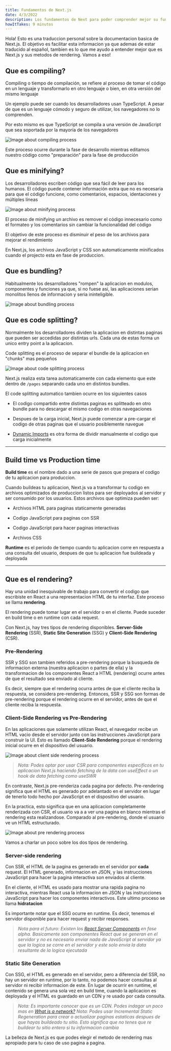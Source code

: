 ```yaml
---
title: Fundamentos de Next.js
date: 4/3/2022
description: Los fundamentos de Next para poder comprender mejor su funcionamiento y entender que metodo de rendering usar
howItTakes: 9 minutos 
---
```


Hola! Esto es una traduccion personal sobre la documentacion basica de Next.js. El objetivo es facilitar esta informacion ya que ademas de estar traducido al español, tambien es lo que me ayudo a entender mejor que es Next.js y sus metodos de rendering. Vamos a eso!

## Que es compiling?

Compiling o tiempo de compilación, se refiere al proceso de tomar el código en un lenguaje y transformarlo en otro lenguaje o bien, en otra versión del mismo lenguaje

Un ejemplo puede ser cuando los desarrolladores usan TypeScript. A pesar de que es un lenguaje cómodo y seguro de utilizar, los navegadores no lo comprenden.

Por esto mismo es que TypeScript se compila a una versión de JavaScript que sea soportada por la mayoría de los navegadores

![Image about compiling process](/next-fundamentals/compiling.png "compiling-process")

Este proceso ocurre durante la fase de desarrollo mientras editamos nuestro código como "preparación" para la fase de producción

## Que es minifying?

Los desarrolladores escriben código que sea fácil de leer para los humanos. El código puede contener información extra que no es necesaria para que el código funcione, como comentarios, espacios, identaciones y múltiples líneas

![Image about minifying process](/next-fundamentals/minifying.png "minifying-process")

El proceso de minifying un archivo es remover el código innecesario como el formateo y los comentarios sin cambiar la funcionalidad del código

El objetivo de este proceso es disminuir el peso de los archivos para mejorar el rendimiento

En Next.js, los archivos JavaScript y CSS son automaticamente minificados cuando el projecto esta en fase de produccion.

## Que es bundling?

Habitualmente los desarrolladores "rompen" la aplicacion en modulos, componentes y funciones ya que, si no fuese asi, las aplicaciones serian monolitos llenos de informacion y seria ininteligible.

![Image about bundling process](/next-fundamentals/bundling.png "bundling-process")

## Que es code splitting?

Normalmente los desarrolladores dividen la aplicacion en distintas paginas que pueden ser accedidas por distintas urls. Cada una de estas forma un unico entry point a la aplicacion.

Code splitting es el proceso de separar el bundle de la aplicacion en "chunks" mas pequeños

![Image about code splitting process](/next-fundamentals/code-splitting.png "code-splitting")

Next.js realiza esta tarea automaticamente con cada elemento que este dentro de `/pages` separando cada uno en distintos bundles.

El code splitting automatico tambien ocurre en los siguientes casos

- El codigo compartido entre distintas paginas es splitteado en otro bundle para no descargar el mismo codigo en otras navegaciones

- Despues de la carga inicial, Next.js puede comenzar a pre-cargar el codigo de otras paginas que el usuario posiblemente navegue

- [Dynamic Imports](https://next-fundamentalsjs.org/docs/advanced-features/dynamic-import) es otra forma de dividir manualmente el codigo que carga inicialmente

---

## Build time vs Production time

**Build time** es el nombre dado a una serie de pasos que prepara el codigo de tu aplicacion para produccion.

Cuando buildeas tu aplicacion, Next.js va a transformar tu codigo en archivos optimizados de produccion listos para ser deployados al servidor y ser consumido por los usuarios. Estos archivos que optimiza pueden ser:

- Archivos HTML para paginas staticamente generadas

- Codigo JavaScript para paginas con SSR

- Codigo JavaScript para hacer paginas interactivas

- Archivos CSS

**Runtime** es el periodo de tiempo cuando tu aplicacion corre en respuesta a una consulta del usuario, despues de que tu aplicacion fue buildeada y deployada

---

## Que es el rendering?

Hay una unidad inesquivable de trabajo para convertir el codigo que escribiste en React a una representacion HTML de tu interfaz. Este proceso se llama **rendering**.

El rendering puede tomar lugar en el servidor o en el cliente. Puede suceder en build time o en runtime con cada request.

Con Next.js, hay tres tipos de rendering disponibles. **Server-Side Rendering** (SSR), **Static Site Generation** (SSG) y **Client-Side Rendering** (CSR).

### Pre-Rendering

SSR y SSG son tambien referidos a pre-rendering porque la busqueda de informacion externa (nuestra aplicacion o partes de ella) y la transformacion de los componentes React a HTML (rendering) ocurre antes de que el resultado sea enviado al cliente.

Es decir, siempre que el rendering ocurra antes de que el cliente reciba la respuesta, se considera pre-rendering. Entonces, SSR y SSG son formas de pre-rendering porque el rendering ocurre en el servidor, antes de que el cliente reciba la respuesta.

### Client-Side Rendering vs Pre-Rendering

En las aplicaciones que solamente utilizan React, el navegador recibe un HTML vacio desde el servidor junto con las instrucciones JavaScript para construir la UI. Esto es llamado **Client-Side Rendering** porque el rendering inicial ocurre en el dispositivo del usuario.

![Image about client side rendering process](/next-fundamentals/client-side-rendering.png "client-side-rendering")

> *Nota: Podes optar por usar CSR para componentes especificos en tu aplicacion Next.js haciendo fetching de la data con useEffect  o un hook de data fetching como useSWR*

En contraste, Next.js pre-renderiza cada pagina por defecto. Pre-rendering significa que el HTML es generado por adelantado en el servidor en lugar de tenerlo todo hecho por JavaScript en el dispositivo del usuario.

En la practica, esto significa que en una aplicacion completamente renderizada con CSR, el usuario va a a ver una pagina en blanco mientras el rendering esta realizandose. Comparado al pre-rendering, donde el usuario ve un HTML estructurado.

![Image about pre rendering process](/next-fundamentals/pre-rendering.png "pre-rendering")

Vamos a charlar un poco sobre los dos tipos de rendering.

### Server-side rendering

Con SSR, el HTML de la pagina es generado en el servidor por **cada** request. El HTML generado, informacion en JSON, y las instrucciones JavaScript para hacer la pagina interactiva son enviados al cliente.

En el cliente, el HTML es usado para mostrar una rapida pagina no interactiva, mientras React usa la informacion en JSON y las instrucciones JavaScript para hacer los componentes interactivos. Este ultimo proceso se llama **hidratacion**

Es importante notar que el SSG ocurre en runtime. Es decir, tenemos el servidor disponible para hacer request y recibir responses.

> *Nota para el futuro: Existen los [React Server Components](https://reactjs.org/blog/2020/12/21/data-fetching-with-react-server-components.html) en fase alpha. Basicamente son componentes React que se generan en el servidor y no es necesario enviar nada de JavaScript al servidor ya que la logica se corre en el servidor y este solo envia la data resultante de la logica ejecutada*

### Static Site Generation

Con SSG, el HTML es generado en el servidor, pero a diferencia del SSR, no hay un servidor en runtime, por lo tanto, no podemos hacer consultas al servidor ni recibir informacion de este. En lugar de ocurrir en runtime, el contenido se genera una sola vez en build time, cuando la aplicacion es deployada y el HTML es guardado en un CDN y re usado por cada consulta.

> *Nota: Es importante conocer que es un CDN. Podes indagar un poco mas en [What is a network?](https://next-fundamentalsjs.org/learn/foundations/how-nextjs-works/cdns-and-edge)*
> *Nota: Podes usar Incremental Static Regeneration para crear o actualizar paginas estaticas despues de que hayas buildeado tu sitio. Esto significa que no tenes que re buildear tu sitio entero si tu informacion cambia*

La belleza de Next.js es que podes elegir el metodo de rendering mas apropiado para tu caso de uso pagina a pagina.
